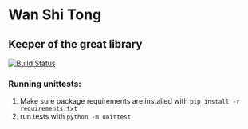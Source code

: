 # Wan Shi Tong
## Keeper of the great library

[![Build Status](https://travis-ci.org/Doxterpepper/Wan-Shi-Tong.svg?branch=master)](https://travis-ci.org/Doxterpepper/Wan-Shi-Tong)

### Running unittests:
1. Make sure package requirements are installed with `pip install -r requirements.txt`
2. run tests with `python -m unittest`
